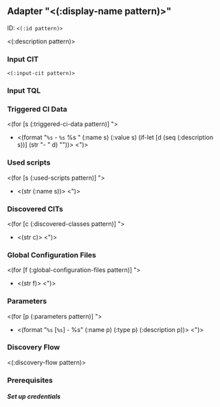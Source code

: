 ## Adapter "<(:display-name pattern)>"<a id="<(:id pattern)>"></a>

ID: `<(:id pattern)>`

<(:description pattern)>

### Input CIT

`<(:input-cit pattern)>`

### Input TQL

### Triggered CI Data

<(for [s (:triggered-ci-data pattern)] ">
  * <(format "`%s` - `%s` %s " (:name s) (:value s) (if-let [d (seq (:description s))] (str "- " d) ""))>
<")>

### Used scripts

<(for [s (:used-scripts pattern)] ">
  * <(str (:name s))>
<")>

### Discovered CITs
<(for [c (:discovered-classes pattern)] ">
  * <(str c)>
<")>

### Global Configuration Files

<(for [f (:global-configuration-files pattern)] ">
  * <(str f)>
<")>

### Parameters

<(for [p (:parameters pattern)] ">
  * <(format "`%s` [`%s`] - %s" (:name p) (:type p) (:description p))>
<")>

### Discovery Flow

<(:discovery-flow pattern)>


### Prerequisites

##### Set up credentials

